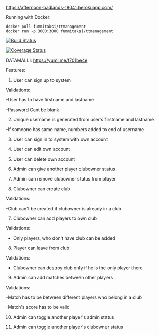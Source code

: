 https://afternoon-badlands-18041.herokuapp.com/


Running with Docker:

```
docker pull fummitaksi/ttmanagement
docker run -p 3000:3000 fummitaksi/ttmanagement
```

[![Build Status](https://travis-ci.org/FummiTaksi/ttmanagement.png)](https://travis-ci.org/FummiTaksi/ttmanagement)



[![Coverage Status](https://coveralls.io/repos/github/FummiTaksi/ttmanagement/badge.svg?branch=master)](https://coveralls.io/github/FummiTaksi/ttmanagement?branch=master)

DATAMALLI: https://yuml.me/f701be4e

Features:

1) User can sign up to system
  
  Validations:
  
  -User has to have firstname and lastname
  
  -Password Cant be blank
  
  
2) Unique username is generated from user's firstname and lastname
  
  -If someone has same name, numbers added to end of username
  
3) User can sign in  to system with own account
  
4) User can edit own account

5) User can delete own account

6) Admin can give another player clubowner status

7) Admin can remove clubowner status from player

6) Clubowner can create club

 Validations: 
 
 -Club can't be created if clubowner is already in a club
 
 7) Clubowner can add players to own club
 
 Validations:
 
 - Only players, who don't have club can be added
 
 8) Player can leave from club
 
 Validations:
 
 - Clubowner can destroy club only if he is the only player there
 
 9) Admin can add matches between other players
 
   Validations:
   
   -Match has to be between different players who belong in a club
   
   -Match's score has to be valid
 
 10) Admin can toggle another player's admin status
 
 11) Admin can toggle another player's clubowner status
 
 
  
